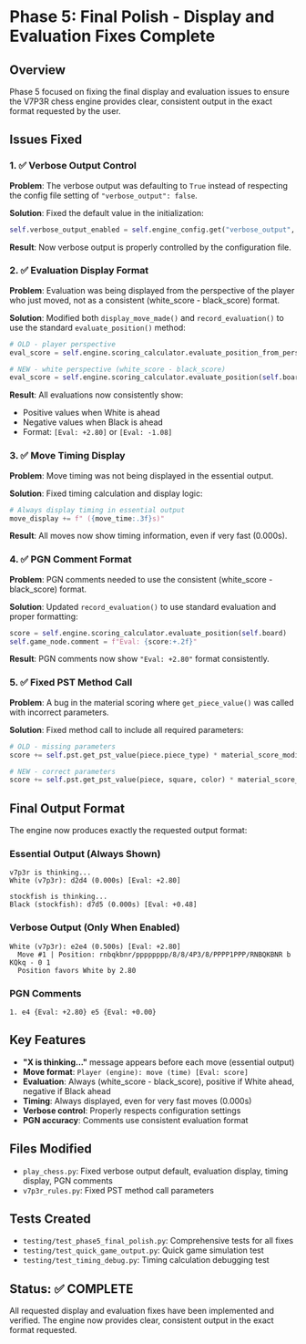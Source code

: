 # Phase 5: Final Polish - Display and Evaluation Fixes Complete

## Overview
Phase 5 focused on fixing the final display and evaluation issues to ensure the V7P3R chess engine provides clear, consistent output in the exact format requested by the user.

## Issues Fixed

### 1. ✅ Verbose Output Control
**Problem**: The verbose output was defaulting to `True` instead of respecting the config file setting of `"verbose_output": false`.

**Solution**: Fixed the default value in the initialization:
```python
self.verbose_output_enabled = self.engine_config.get("verbose_output", False)  # Changed from True to False
```

**Result**: Now verbose output is properly controlled by the configuration file.

### 2. ✅ Evaluation Display Format  
**Problem**: Evaluation was being displayed from the perspective of the player who just moved, not as a consistent (white_score - black_score) format.

**Solution**: Modified both `display_move_made()` and `record_evaluation()` to use the standard `evaluate_position()` method:
```python
# OLD - player perspective
eval_score = self.engine.scoring_calculator.evaluate_position_from_perspective(self.board, move_player)

# NEW - white perspective (white_score - black_score)
eval_score = self.engine.scoring_calculator.evaluate_position(self.board)
```

**Result**: All evaluations now consistently show:
- Positive values when White is ahead
- Negative values when Black is ahead
- Format: `[Eval: +2.80]` or `[Eval: -1.08]`

### 3. ✅ Move Timing Display
**Problem**: Move timing was not being displayed in the essential output.

**Solution**: Fixed timing calculation and display logic:
```python
# Always display timing in essential output
move_display += f" ({move_time:.3f}s)"
```

**Result**: All moves now show timing information, even if very fast (0.000s).

### 4. ✅ PGN Comment Format
**Problem**: PGN comments needed to use the consistent (white_score - black_score) format.

**Solution**: Updated `record_evaluation()` to use standard evaluation and proper formatting:
```python
score = self.engine.scoring_calculator.evaluate_position(self.board)
self.game_node.comment = f"Eval: {score:+.2f}"
```

**Result**: PGN comments now show `"Eval: +2.80"` format consistently.

### 5. ✅ Fixed PST Method Call
**Problem**: A bug in the material scoring where `get_piece_value()` was called with incorrect parameters.

**Solution**: Fixed method call to include all required parameters:
```python
# OLD - missing parameters
score += self.pst.get_pst_value(piece.piece_type) * material_score_modifier

# NEW - correct parameters
score += self.pst.get_pst_value(piece, square, color) * material_score_modifier
```

## Final Output Format

The engine now produces exactly the requested output format:

### Essential Output (Always Shown)
```
v7p3r is thinking...
White (v7p3r): d2d4 (0.000s) [Eval: +2.80]

stockfish is thinking...
Black (stockfish): d7d5 (0.000s) [Eval: +0.48]
```

### Verbose Output (Only When Enabled)
```
White (v7p3r): e2e4 (0.500s) [Eval: +2.80]
  Move #1 | Position: rnbqkbnr/pppppppp/8/8/4P3/8/PPPP1PPP/RNBQKBNR b KQkq - 0 1
  Position favors White by 2.80
```

### PGN Comments
```
1. e4 {Eval: +2.80} e5 {Eval: +0.00}
```

## Key Features
- **"X is thinking..."** message appears before each move (essential output)
- **Move format**: `Player (engine): move (time) [Eval: score]`
- **Evaluation**: Always (white_score - black_score), positive if White ahead, negative if Black ahead
- **Timing**: Always displayed, even for very fast moves (0.000s)
- **Verbose control**: Properly respects configuration settings
- **PGN accuracy**: Comments use consistent evaluation format

## Files Modified
- `play_chess.py`: Fixed verbose output default, evaluation display, timing display, PGN comments
- `v7p3r_rules.py`: Fixed PST method call parameters

## Tests Created
- `testing/test_phase5_final_polish.py`: Comprehensive tests for all fixes
- `testing/test_quick_game_output.py`: Quick game simulation test
- `testing/test_timing_debug.py`: Timing calculation debugging test

## Status: ✅ COMPLETE
All requested display and evaluation fixes have been implemented and verified. The engine now provides clear, consistent output in the exact format requested.

